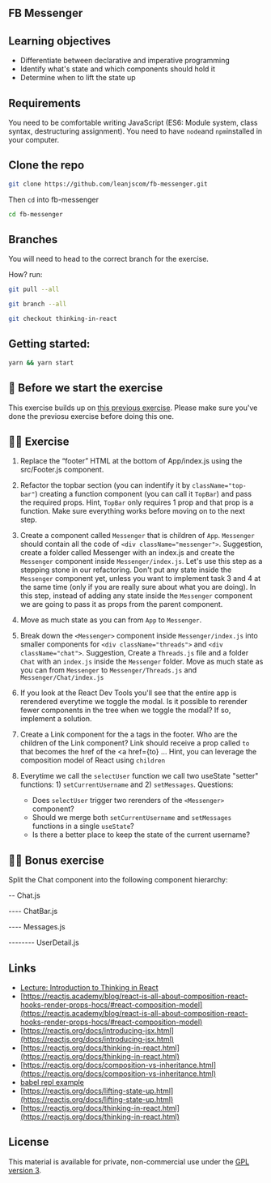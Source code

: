 ## FB Messenger

## Learning objectives

- Differentiate between declarative and imperative programming
- Identify what's state and which components should hold it
- Determine when to lift the state up

## Requirements

You need to be comfortable writing JavaScript (ES6: Module system, class syntax, destructuring assignment).
You need to have `node`and `npm`installed in your computer.

## Clone the repo

```sh
git clone https://github.com/leanjscom/fb-messenger.git
```

Then `cd` into fb-messenger

```sh
cd fb-messenger
```

## Branches

You will need to head to the correct branch for the exercise.

How? run:

```sh
git pull --all

git branch --all

git checkout thinking-in-react
```

## Getting started:

```sh
yarn && yarn start
```

## 🥑 Before we start the exercise

This exercise builds up on [this previous exercise](https://github.com/reactgraphqlacademy/thinking-in-react). Please make sure you've done the previosu exercise before doing this one.

## 🤸‍♀️ Exercise

1. Replace the “footer” HTML at the bottom of App/index.js using the src/Footer.js component.

2. Refactor the topbar section (you can indentify it by `className="top-bar"`) creating a function component (you can call it `TopBar`) and pass the required props. Hint, `TopBar` only requires 1 prop and that prop is a function. Make sure everything works before moving on to the next step.

3. Create a component called `Messenger` that is children of `App`. `Messenger` should contain all the code of `<div className="messenger">`. Suggestion, create a folder called Messenger with an index.js and create the `Messenger` component inside `Messenger/index.js`. Let's use this step as a stepping stone in our refactoring. Don't put any state inside the `Messenger` component yet, unless you want to implement task 3 and 4 at the same time (only if you are really sure about what you are doing). In this step, instead of adding any state inside the `Messenger` component we are going to pass it as props from the parent component.

4. Move as much state as you can from `App` to `Messenger`.

5. Break down the `<Messenger>` component inside `Messenger/index.js` into smaller components for `<div className="threads">` and `<div className="chat">`. Suggestion, Create a `Threads.js` file and a folder `Chat` with an `index.js` inside the `Messenger` folder. Move as much state as you can from `Messenger` to `Messenger/Threads.js` and `Messenger/Chat/index.js`

6. If you look at the React Dev Tools you'll see that the entire app is rerendered everytime we toggle the modal. Is it possible to rerender fewer components in the tree when we toggle the modal? If so, implement a solution.

7. Create a Link component for the a tags in the footer. Who are the children of the Link component? Link should receive a prop called `to` that becomes the href of the <a href={to} ... Hint, you can leverage the composition model of React using `children`

8. Everytime we call the `selectUser` function we call two useState "setter" functions: 1) `setCurrentUsername` and 2) `setMessages`. Questions:
   - Does `selectUser` trigger two rerenders of the `<Messenger>` component?
   - Should we merge both `setCurrentUsername` and `setMessages` functions in a single `useState`?
   - Is there a better place to keep the state of the current username?

## 🏋️‍♀️ Bonus exercise

Split the Chat component into the following component hierarchy:

-- Chat.js

---- ChatBar.js

---- Messages.js

-------- UserDetail.js

## Links

- [Lecture: Introduction to Thinking in React](https://reactgraphql.academy/react/introduction-to-thinking-in-react/)
- [https://reactjs.academy/blog/react-is-all-about-composition-react-hooks-render-props-hocs/#react-composition-model](https://reactjs.academy/blog/react-is-all-about-composition-react-hooks-render-props-hocs/#react-composition-model)
- [https://reactjs.org/docs/introducing-jsx.html](https://reactjs.org/docs/introducing-jsx.html)
- [https://reactjs.org/docs/thinking-in-react.html](https://reactjs.org/docs/thinking-in-react.html)
- [https://reactjs.org/docs/composition-vs-inheritance.html](https://reactjs.org/docs/composition-vs-inheritance.html)
- [babel repl example](https://babeljs.io/repl#?babili=false&browsers=&build=&builtIns=false&spec=false&loose=false&code_lz=JYWwDg9gTgLgBAJQKYEMDG8BmUIjgIilQ3wCg0IA7AZ3gAkkAbRiAYV0kqUvgF44AFAEo4vAHwEAFsHwBuUqQA8AE2AA3OGkYpq1AHIoQSXvgo8UwLlHxjScOCvWbtug0ZM4A7jbv24AbwZmNg4qbhgAX19FAHpVNVtY-LEgA&debug=false&forceAllTransforms=false&shippedProposals=false&circleciRepo=&evaluate=true&fileSize=false&timeTravel=false&sourceType=module&lineWrap=false&presets=es2015,es2016,es2017,react,stage-2&prettier=false&targets=&version=7.3.3)
- [https://reactjs.org/docs/lifting-state-up.html](https://reactjs.org/docs/lifting-state-up.html)
- [https://reactjs.org/docs/thinking-in-react.html](https://reactjs.org/docs/thinking-in-react.html)

## License

This material is available for private, non-commercial use under the [GPL version 3](http://www.gnu.org/licenses/gpl-3.0-standalone.html).

